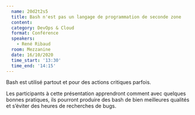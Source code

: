 ```yaml
---
  name: 20d2t2s5
  title: Bash n'est pas un langage de programmation de seconde zone
  content:
  category: DevOps & Cloud
  format: Conférence 
  speakers: 
    - René Ribaud
  room: Mezzanine
  date: 16/10/2020
  time_start: '13:30'
  time_end: '14:15'
---
```

Bash est utilisé partout et pour des actions critiques parfois. 

Les participants à cette présentation apprendront comment avec quelques bonnes pratiques, ils pourront produire des bash de bien meilleures qualités et s’éviter des heures de recherches de bugs.
